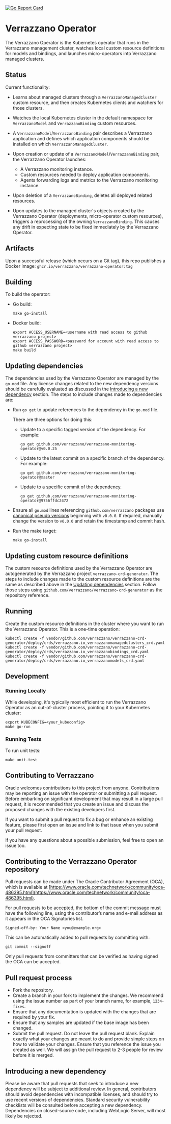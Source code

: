 [![Go Report Card](https://goreportcard.com/badge/github.com/verrazzano/verrazzano-operator)](https://goreportcard.com/report/github.com/verrazzano/verrazzano-operator)

# Verrazzano Operator

The Verrazzano Operator is the Kubernetes operator that runs in the Verrazzano management cluster,
watches local custom resource definitions for models and bindings, and launches micro-operators
into Verrazzano managed clusters.

## Status

Current functionality:
- Learns about managed clusters through a `VerrazzanoManagedCluster` custom resource, and then creates
  Kubernetes clients and watchers for those clusters.
- Watches the local Kubernetes cluster in the default namespace for `VerrazzanoModel` and `VerrazzanoBinding` custom resources.
- A `VerrazzanoModel`/`VerrazzanoBinding` pair describes a Verrazzano application and defines which application components should be installed on which `VerrazzanoManagedCluster`.
- Upon creation or update of a `VerrazzanoModel`/`VerrazzanoBinding` pair, the Verrazzano Operator launches:
  - A Verrazzano monitoring instance.
  - Custom resources needed to deploy application components.
  - Agents forwarding logs and metrics to the Verrazzano monitoring instance.

- Upon deletion of a `VerrazzanoBinding`, deletes all deployed related resources.
- Upon updates to the managed cluster's objects created by the Verrazzano Operator (deployments, micro-operator custom resources), triggers a reprocessing of the owning `VerrazzanoBinding`.
  This causes any drift in expecting state to be fixed immediately by the Verrazzano Operator.

## Artifacts

Upon a successful release (which occurs on a Git tag), this repo publishes a Docker image: `ghcr.io/verrazzano/verrazzano-operator:tag`

## Building

To build the operator:

* Go build:

    ```
    make go-install
    ```

* Docker build:
    ```
    export ACCESS_USERNAME=<username with read access to github verrazzano project>
    export ACCESS_PASSWORD=<password for account with read access to github verrazzano project>
    make build
    ```

## Updating dependencies

The dependencies used by the Verrazzano Operator are managed by the `go.mod` file.
Any license changes related to the new dependency versions should be carefully evaluated as discussed in the [Introducing a new dependency](#introducing-a-new-dependency) section.
The steps to include changes made to dependencies are:

* Run `go get` to update references to the dependency in the `go.mod` file.

  There are three options for doing this:

  * Update to a specific tagged version of the dependency.  For example:
    ```
    go get github.com/verrazzano/verrazzano-monitoring-operator@v0.0.25
    ```
  * Update to the latest commit on a specific branch of the dependency.  For example:
    ```
    go get github.com/verrazzano/verrazzano-monitoring-operator@master
    ```
  * Update to a specific commit of the dependency.
    ```
    go get github.com/verrazzano/verrazzano-monitoring-operator@9756ffdc2472
    ```
* Ensure all `go.mod` lines referencing `github.com/verrazzano` packages use [canonical pseudo versions](https://golang.org/ref/mod#glos-pseudo-version) beginning with `v0.0.0`.
  If required, manually change the version to `v0.0.0` and retain the timestamp and commit hash.
* Run the make target:
    ```
    make go-install
    ```

## Updating custom resource definitions

The custom resource definitions used by the Verrazzano Operator are autogenerated by the Verrazzano project `verrazzano-crd-generator`.
The steps to include changes made to the custom resource definitions are the same as described above in the [Updating dependencies](#updating-dependencies) section.
Follow those steps using `github.com/verrazzano/verrazzano-crd-generator` as the repository reference.

## Running

Create the custom resource definitions in the cluster where you want to run the Verrazzano Operator.
This is a one-time operation:
```
kubectl create -f vendor/github.com/verrazzano/verrazzano-crd-generator/deploy/crds/verrazzano.io_verrazzanomanagedclusters_crd.yaml
kubectl create -f vendor/github.com/verrazzano/verrazzano-crd-generator/deploy/crds/verrazzano.io_verrazzanobindings_crd.yaml
kubectl create -f vendor/github.com/verrazzano/verrazzano-crd-generator/deploy/crds/verrazzano.io_verrazzanomodels_crd.yaml
```

## Development

### Running Locally

While developing, it's typically most efficient to run the Verrazzano Operator as an out-of-cluster process, pointing
it to your Kubernetes cluster:

```
export KUBECONFIG=<your_kubeconfig>
make go-run
```

### Running Tests

To run unit tests:

```
make unit-test
```

## Contributing to Verrazzano

Oracle welcomes contributions to this project from anyone.  Contributions may be reporting an issue with the operator or submitting a pull request.  Before embarking on significant development that may result in a large pull request, it is recommended that you create an issue and discuss the proposed changes with the existing developers first.

If you want to submit a pull request to fix a bug or enhance an existing feature, please first open an issue and link to that issue when you submit your pull request.

If you have any questions about a possible submission, feel free to open an issue too.

## Contributing to the Verrazzano Operator repository

Pull requests can be made under The Oracle Contributor Agreement (OCA), which is available at [https://www.oracle.com/technetwork/community/oca-486395.html](https://www.oracle.com/technetwork/community/oca-486395.html).

For pull requests to be accepted, the bottom of the commit message must have the following line, using the contributor’s name and e-mail address as it appears in the OCA Signatories list.

```
Signed-off-by: Your Name <you@example.org>
```

This can be automatically added to pull requests by committing with:

```
git commit --signoff
```

Only pull requests from committers that can be verified as having signed the OCA can be accepted.

## Pull request process

*	Fork the repository.
*	Create a branch in your fork to implement the changes. We recommend using the issue number as part of your branch name, for example, `1234-fixes`.
*	Ensure that any documentation is updated with the changes that are required by your fix.
*	Ensure that any samples are updated if the base image has been changed.
*	Submit the pull request. Do not leave the pull request blank. Explain exactly what your changes are meant to do and provide simple steps on how to validate your changes. Ensure that you reference the issue you created as well. We will assign the pull request to 2-3 people for review before it is merged.

## Introducing a new dependency

Please be aware that pull requests that seek to introduce a new dependency will be subject to additional review.  In general, contributors should avoid dependencies with incompatible licenses, and should try to use recent versions of dependencies.  Standard security vulnerability checklists will be consulted before accepting a new dependency.  Dependencies on closed-source code, including WebLogic Server, will most likely be rejected.
